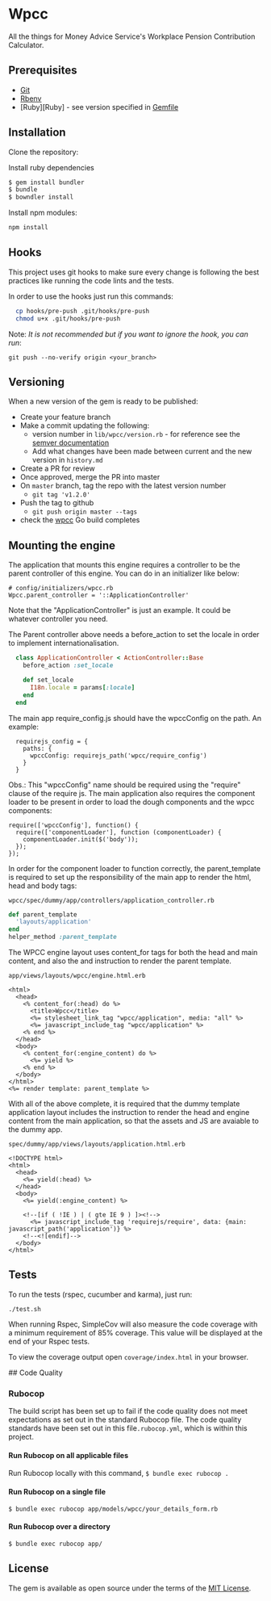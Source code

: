 # Wpcc

All the things for Money Advice Service's Workplace Pension Contribution Calculator.

## Prerequisites

* [Git](http://git-scm.com)
* [Rbenv](https://github.com/rbenv/rbenv)
* [Ruby][Ruby] - see version specified in [Gemfile](Gemfile)

## Installation

Clone the repository:

Install ruby dependencies
```sh
$ gem install bundler
$ bundle
$ bowndler install
```

Install npm modules:

```sh
npm install
```

## Hooks

This project uses git hooks to make sure every change is following the best
practices like running the code lints and the tests.

In order to use the hooks just run this commands:

```sh
  cp hooks/pre-push .git/hooks/pre-push
  chmod u+x .git/hooks/pre-push
```

Note: *It is not recommended but if you want to ignore the hook, you can run*:

```
git push --no-verify origin <your_branch>
```

## Versioning
When a new version of the gem is ready to be published:
- Create your feature branch
- Make a commit updating the following:
  - version number in `lib/wpcc/version.rb` - for reference see the [semver documentation](semver.org)
  - Add what changes have been made between current and the new version in `history.md`
- Create a PR for review
- Once approved, merge the PR into master
- On `master` branch, tag the repo with the latest version number
  - `git tag 'v1.2.0'`
- Push the tag to github
  - `git push origin master --tags`
- check the [wpcc](https://go.dev.mas.local/go/tab/pipeline/history/wpcc) Go build completes

## Mounting the engine

The application that mounts this engine requires a controller to be the parent
controller of this engine. You can do in an initializer like below:

```
# config/initializers/wpcc.rb
Wpcc.parent_controller = '::ApplicationController'
```

Note that the "ApplicationController" is just an example. It could be whatever
controller you need.

The Parent controller above needs a before_action to set the locale in order to
implement internationalisation.

```ruby
  class ApplicationController < ActionController::Base
    before_action :set_locale

    def set_locale
      I18n.locale = params[:locale]
    end
  end
```

The main app require_config.js should have the wpccConfig on the path.
An example:

```
  requirejs_config = {
    paths: {
      wpccConfig: requirejs_path('wpcc/require_config')
    }
  }
```

Obs.: This "wpccConfig" name should be required using the "require" clause of
the require js. The main application also requires the component loader to
be present in order to load the dough components and the wpcc components:

```
require(['wpccConfig'], function() {
  require(['componentLoader'], function (componentLoader) {
    componentLoader.init($('body'));
  });
});
```

In order for the component loader to function correctly, the parent_template
is required to set up the responsibility of the main app to render the html,
head and body tags:

``wpcc/spec/dummy/app/controllers/application_controller.rb``
```ruby
def parent_template
  'layouts/application'
end
helper_method :parent_template
```

The WPCC engine layout uses content_for tags for both the head
and main content, and also the and instruction to render the parent template.

``app/views/layouts/wpcc/engine.html.erb``

```
<html>
  <head>
    <% content_for(:head) do %>
      <title>Wpcc</title>
      <%= stylesheet_link_tag "wpcc/application", media: "all" %>
      <%= javascript_include_tag "wpcc/application" %>
    <% end %>
  </head>
  <body>
    <% content_for(:engine_content) do %>
      <%= yield %>
    <% end %>
  </body>
</html>
<%= render template: parent_template %>
```

With all of the above complete, it is required that the dummy template application
layout includes the instruction to render the head and engine content from the
main application, so that the assets and JS are avaiable to the dummy app.

``
spec/dummy/app/views/layouts/application.html.erb
``
```
<!DOCTYPE html>
<html>
  <head>
    <%= yield(:head) %>
  </head>
  <body>
    <%= yield(:engine_content) %>

    <!--[if ( !IE ) | ( gte IE 9 ) ]><!-->
      <%= javascript_include_tag 'requirejs/require', data: {main: javascript_path('application')} %>
    <!--<![endif]-->
  </body>
</html>
```

## Tests

To run the tests (rspec, cucumber and karma), just run:

```
./test.sh
```

When running Rspec, SimpleCov will also measure the code coverage with a minimum requirement of 85% coverage.
This value will be displayed at the end of your Rspec tests.

To view the coverage output open `coverage/index.html` in your browser.

## Code Quality
### Rubocop
The build script has been set up to fail if the code quality does not meet expectations as set out in the standard Rubocop file. The code quality standards have been set out in this file`.rubocop.yml`, which is within this project.

#### Run Rubocop on all applicable files
Run Rubocop locally with this command, `$ bundle exec rubocop .`

#### Run Rubocop on a single file
`$ bundle exec rubocop app/models/wpcc/your_details_form.rb`

#### Run Rubocop over a directory
`$ bundle exec rubocop app/`

## License

The gem is available as open source under the terms of the [MIT License](http://opensource.org/licenses/MIT).
